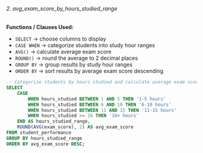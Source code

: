 ###### 2. avg_exam_score_by_hours_studied_range
**Functions / Clauses Used:**  
- `SELECT` → choose columns to display  
- `CASE WHEN` → categorize students into study hour ranges  
- `AVG()` → calculate average exam score  
- `ROUND()` → round the average to 2 decimal places  
- `GROUP BY` → group results by study hour ranges  
- `ORDER BY` → sort results by average exam score descending  

```sql
-- Categorize students by hours studied and calculate average exam score for each range
SELECT
    CASE
        WHEN hours_studied BETWEEN 1 AND 5 THEN '1-5 hours'
        WHEN hours_studied BETWEEN 6 AND 10 THEN '6-10 hours'
        WHEN hours_studied BETWEEN 11 AND 15 THEN '11-15 hours'
        WHEN hours_studied >= 16 THEN '16+ hours'
    END AS hours_studied_range,
    ROUND(AVG(exam_score), 2) AS avg_exam_score
FROM student_performance
GROUP BY hours_studied_range
ORDER BY avg_exam_score DESC;
